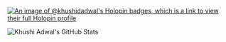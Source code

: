 [![An image of @khushidadwal's Holopin badges, which is a link to view their full Holopin profile](https://holopin.me/khushidadwal)](https://holopin.io/@khushidadwal)

![Khushi Adwal's GitHub Stats](https://github-readme-stats.vercel.app/api?username=khushidadwal&show_icons=true)
